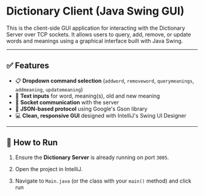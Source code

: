 # Dictionary Client (Java Swing GUI)

This is the client-side GUI application for interacting with the Dictionary Server over TCP sockets. It allows users to query, add, remove, or update words and meanings using a graphical interface built with Java Swing.

---

## ✅ Features

- 📋 **Dropdown command selection** (`addword`, `removeword`, `querymeanings`, `addmeaning`, `updatemeaning`)
- 📝 **Text inputs** for word, meaning(s), old and new meaning
- 📡 **Socket communication** with the server
- 💬 **JSON-based protocol** using Google's Gson library
- 💻 **Clean, responsive GUI** designed with IntelliJ's Swing UI Designer

---

## 🚀 How to Run

1. Ensure the **Dictionary Server** is already running on port `3005`.

2. Open the project in IntelliJ.

3. Navigate to `Main.java` (or the class with your `main()` method) and click run

